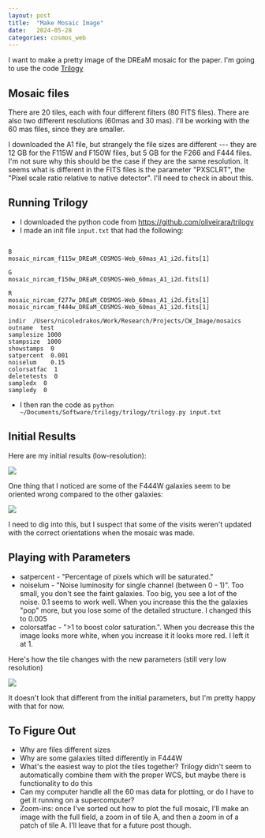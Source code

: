 ```yaml
---
layout: post
title:  "Make Mosaic Image"
date:   2024-05-28
categories: cosmos_web
---
```


I want to make a pretty image of the DREaM mosaic for the paper. I'm going to use the code <a href="https://github.com/dancoe/trilogy">Trilogy</a>

## Mosaic files

There are 20 tiles, each with four different filters (80 FITS files). 
There are also two different resolutions (60mas and 30 mas). I'll be working with the 60 mas files, since they are smaller.

I downloaded the A1 file, but strangely the file sizes are different --- they are 12 GB for the F115W and F150W files, 
but 5 GB for the F266 and F444 files. I'm not sure why this should be the case if they are the same resolution. 
It seems what is different in the FITS files is the parameter  "PXSCLRT", the "Pixel scale ratio relative to native detector". 
I'll need to check in about this. 


## Running Trilogy

- I downloaded the python code from https://github.com/oliveirara/trilogy
- I made an init file <code>input.txt</code> that had the following:

<pre><code>
B
mosaic_nircam_f115w_DREaM_COSMOS-Web_60mas_A1_i2d.fits[1]

G
mosaic_nircam_f150w_DREaM_COSMOS-Web_60mas_A1_i2d.fits[1]

R
mosaic_nircam_f277w_DREaM_COSMOS-Web_60mas_A1_i2d.fits[1]
mosaic_nircam_f444w_DREaM_COSMOS-Web_60mas_A1_i2d.fits[1]

indir  /Users/nicoledrakos/Work/Research/Projects/CW_Image/mosaics
outname  test
samplesize 1000
stampsize  1000
showstamps  0
satpercent  0.001
noiselum    0.15
colorsatfac  1
deletetests  0
sampledx  0
sampledy  0
</code></pre>

- I then ran the code as <code>python ~/Documents/Software/trilogy/trilogy/trilogy.py input.txt</code>
 


## Initial Results

Here are my initial results (low-resolution):

<img src="{{ site.baseurl }}/assets/plots/20240528_TestImage.png">

One thing that I noticed are some of the F444W galaxies seem to be oriented wrong compared to the other galaxies:


<img src="{{ site.baseurl }}/assets/plots/20240528_TestImageZoom.png">

I need to dig into this, but I suspect that some of the visits weren't updated with the correct orientations when the mosaic was made.



## Playing with Parameters

- satpercent - "Percentage of pixels which will be saturated."
- noiselum - "Noise luminosity for single channel (between 0 - 1)". Too small, you don't see the faint galaxies. Too big, you see a lot of the noise. 0.1 seems to work well. 
When you increase this the the galaxies "pop" more, but you lose some of the detailed structure. I changed this to 0.005
- colorsatfac - ">1 to boost color saturation.". When you decrease this the image looks more white, when you increase it it looks more red. I left it at 1. 

Here's how the tile changes with the new parameters (still very low resolution)

<img src="{{ site.baseurl }}/assets/plots/20240528_TestImage2.png">

It doesn't look that different from the initial parameters, but I'm pretty happy with that for now. 


## To Figure Out

- Why are files different sizes
- Why are some galaxies tilted differently in F444W
- What's the easiest way to plot the tiles together? 
Trilogy didn't seem to automatically combine them with the proper WCS, but maybe there is functionality to do this
- Can my computer handle all the 60 mas data for plotting, or do I have to get it running on a supercomputer?
- Zoom-ins: once I've sorted out how to plot the full mosaic, I'll make an image with the full field, a zoom in of tile A, and then a zoom in of a patch of tile A. 
I'll leave that for a future post though.